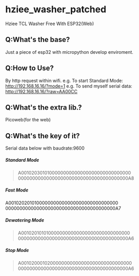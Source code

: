 # hziee_washer_patched
Hziee TCL Washer Free With ESP32(Web)

## Q:What's the base?
Just a piece of esp32 with micropython develop enviroment.

## Q:How to Use?
By http request within wifi.
e.g. To start Standard Mode: http://192.168.16.16/?mode=1
e.g. To send myself serial data: http://192.168.16.16/?raw=AA00CC

## Q:What's the extra lib.?
Picoweb(for the web)

## Q:What's the key of it?
Serial data below with baudrate:9600

##### Standard Mode
>A0010203010100000000000000000000000000000
000000000000000000000000000000000000000A8


##### Fast Mode
A0010202010100000000000000000000000000000
000000000000000000000000000000000000000A7

##### Dewatering Mode
>A0010201010100000000000000000000000000000
000000000000000000000000000000000000000A6

##### Stop Mode
>A0010200010200000000000000000000000000000
000000000000000000000000000000000000000A6



